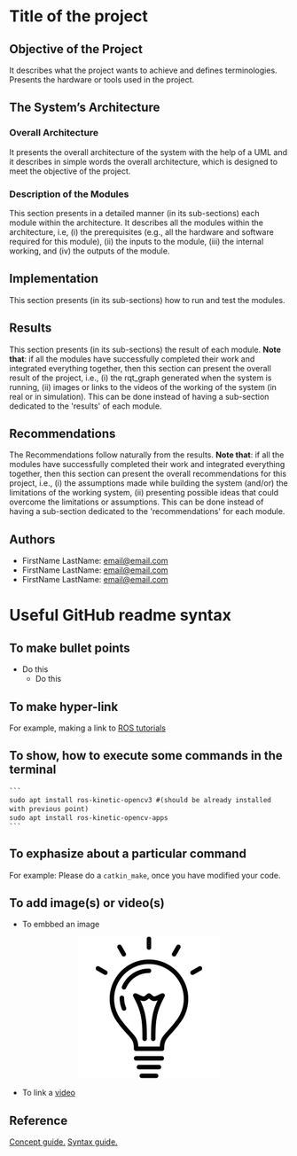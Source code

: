# Title of the project

## Objective of the Project
It describes what the project wants to achieve and defines terminologies. Presents the hardware or tools used in the project.

## The System’s Architecture

### Overall Architecture
It presents the overall architecture of the system with the help of a UML and it describes in simple words the overall architecture, which is designed to meet the objective of the project.

### Description of the Modules
This section presents in a detailed manner (in its sub-sections) each module within the architecture.
It describes all the modules within the architecture, i.e, (i) the prerequisites (e.g., all the hardware and software required for this module), (ii) the inputs to the module, (iii) the internal working, and (iv) the outputs of the module.

## Implementation

This section presents (in its sub-sections) how to run and test the modules.

## Results
This section presents (in its sub-sections) the result of each module. **Note that**: if all the modules have successfully completed their work and integrated everything together, then this section can present the overall result of the project, i.e., (i) the rqt_graph generated when the system is running, (ii) images or links to the videos of the working of the system (in real or in simulation). This can be done instead of having a sub-section dedicated to the 'results' of each module.

## Recommendations
The Recommendations follow naturally from the results. **Note that**: if all the modules have successfully completed their work and integrated everything together, then this section can present the overall recommendations for this project, i.e.,  (i) the assumptions made while building the system (and/or) the limitations of the working system, (ii) presenting possible ideas that could overcome the limitations or assumptions. This can be done instead of having a sub-section dedicated to the 'recommendations' for each module.

## Authors
* FirstName LastName: email@email.com
* FirstName LastName: email@email.com
* FirstName LastName: email@email.com

# Useful GitHub readme syntax

## To make bullet points

* Do this
	* Do this

## To make hyper-link

For example, making a link to [ROS tutorials](http://wiki.ros.org/ROS/Tutorials)

## To show, how to execute some commands in the terminal

    ```
    sudo apt install ros-kinetic-opencv3 #(should be already installed with previous point)
    sudo apt install ros-kinetic-opencv-apps
    ```

## To exphasize about a particular command

For example: Please do a ```catkin_make```, once you have modified your code. 

## To add image(s) or video(s)

* To embbed an image

<p align="center"> 
<img src="https://github.com/yushakareem/test-delete/blob/master/light-bulb-2-256.gif">
</p>

* To link a [video](https://youtu.be/-yOZEiHLuVU)

## Reference
[Concept guide.](https://guides.github.com/features/wikis/)
[Syntax guide.](https://help.github.com/en/articles/basic-writing-and-formatting-syntax)

